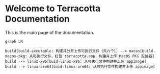 # Welcome to Terracotta Documentation

This is the main page of the documentation.

```mermaid
graph LR

build[build-excutable: 构建并分开上传可执行文件（共六个）] --> macos[build-macos-pkg: 从可执行文件，打包 terracotta.app，构建并上传 MacOS PKG 安装器]
build --> linux-x86[buid-linux-x86: 从可执行文件构建并上传 appimage]
build --> linux-arm64[buid-linux-arm64: 从可执行文件构建并上传 appimage]
```